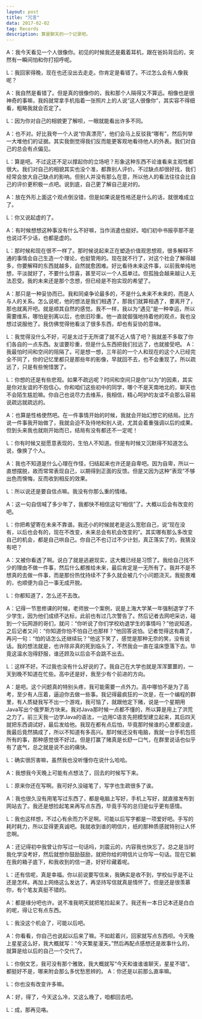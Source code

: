 ```yaml
---
layout: post
title: "冗言"
data: 2017-02-02
tag: Records
description: 算是聊天的一个记录吧。
---
```


A：我今天看见一个人很像你。初见的时候我还是戴着耳机，跟在爸妈背后的，突然有一瞬间怕和你打招呼呢。

L：我回家得晚，现在也还没出去走走。你肯定是看错了。不过怎么会有人像我呢？

A：我自然是看错了。但是真的很像你的，我和那个人隔得又不算远。相像也是很神奇的事嘛，我妈就常拿手机指着一张照片上的人说“这人很像你”，其实容不得细看，粗略我就会否定了。

L：因为你对自己的相貌更了解呗，一眼就能看出许多不同。

A：也不对。好比我夸一个人说“你真漂亮”，他们会马上反驳我“哪有”，然后列举一大堆他们的证据。其实我倒觉得我们反而能更客观地看待他人的外表。我们对自己的总会有点偏见。

L：算是吧。不过这还不足以撑起你的立场吧？形象这种东西不论谁看来主观性都很大。我们对自己的相貌其实也没个准，都靠别人评价。不过缺点却很好找，我们经常会放大自己缺点的影响。但别人并没有那么在意，所以他人的看法往往会比自己的评价更积极一点吧。说到底，自己更了解自己是对的。

A：放在外形上面这个观点倒没错，但是如果说是性格还是什么的话，就很难成立了。

L：你又说起虚的了。

A：有时候想想这种事没有什么不好嘛，当作消遣也挺好。咱们初中书报亭那不是也说过不少话，也都是虚的。

L：那时候和现在很不一样了。那时候说起来正在塑造价值观思想观，很多解释不通的事情会自己生造一个理论，也挺管用的。现在就不行了，对这个社会了解得越多，你要解释的东西就越多，自然就愈困难。好比看待未来这件事，以前我单纯地想，平淡就好了，不要什么惊喜，甚至可以一个人孤单过。但孤独会越来越让人无法忍受。我的未来还是那个念想，但已经是不抱实现的希望了。

A：那只是一种妥协而已。我和同桌争论最多的，不是什么未来不未来的，而是人与人的关系。怎么说呢，他的想法是我们相遇了，那我们就算相遇了，要离开了，那也就离开吧。就是顺其自然的感觉。我不一样，我以为“遇见”是一种幸运，所以需要维系，哪怕是别离以后，也依旧珍重。他一直就倔强地持着他的观点，我也没想过说服他了。我仿佛觉得他看淡了很多东西，却也有妥协的意味。

L：我觉得没什么不好，可是太过于无所谓了就不近人情了吧？我就差不多取了你们各自的一点东西。友谊要珍重，但是什么东西把我们拉远了，也就接受吧。
A：我最怕时间和空间的阻隔了。可是想一想，三年前的一个人和现在的这个人已经完全不同了，你的记忆里都只是那些年的影像，早就回不去，也不会重现了。所以疏远了，只是有些惋惜罢了。

L：你想的还是有些悲观。如果不疏远呢？时间和空间只是你“以为”的因素，其实是你对友谊的不抱信心。你和咱们这些初中的同学，哪个不是天南地北的，聊天也不会陌生尴尬嘛。你自己也说尽力去维系，我相信，精心呵护的友谊不会那么容易说疏远就疏远的。

A：也算是性格使然吧。在一件事情开始的时候，我就会开始幻想它的结局。比方说一件事我开始做了，我就会迫不及待地和别人说，尤其会着重强调以后的成果。但到头来我也就刚开始而已，结局有没有都还不一定呢！

L：你有时候又挺愿意表现的，生怕人不知道。但是有时候又沉默得不知道怎么说，像换了个人。

A：我也不知道是什么心理在作怪，归结起来也许还是自卑吧。因为自卑，所以一直想摆脱，故而常常表现自己，以期得到正面的反馈。但是又因为这种“表现”不够出色而懊悔，反而收到相反的效果。

L：所以说还是要自信点嘛。我没有你那么重的情绪。

A：这一句自信喊了多少年了，我都快不相信这句“相信”了。大概以后会有改变的吧。

L：你把希望寄在未来不靠谱。我还小的时候就老是这么宽慰自己，说“现在没有，以后也会有的，现在不改变，未来总会有机会改变的”。其实哪有那么多改变自己的机会，都是自己哄自己。你自己不也订过不少计划，真正落实了的，我猜没有吧？

A：又被你看透了啊。说白了就是逃避现实，这大概已经是习惯了。我给自己找不少的理由不做一件事，然后什么都推给未来，最后肯定是一无所有了。我并不是不想真的去做一件事，而是那份热忱持续不了多久就会被几个小问题浇灭。我挺畏难的，也顺便为自己一事无成开脱。

L：你都知道了，怎么还不去改。

A：记得一节思修课的时候，老师放一个案例，说是上海大学某一年强制退学了不少学生，因为他们成绩不达标，此前也有过几次警告了。然后记者去网吧采访，碰到一个玩网游的哥们，就问：“你听说了你们学校劝退学生的事情吗？”他说知道，之后记者又问：“你知道你怕不怕自己也那样？”他回答说怕。记者觉得这有趣了，再问一句：“怕的话怎么还继续玩？”他这下笑了，感觉是那种无奈的笑，没有说话。我的想法就是，也许除非真的死到临头了，不然我会一直在温床堕落下去。毕竟这温水泡得舒服，谁还顾及以后会不会跳不出去。

L：这样不好。不过我也没有什么好说的了。我自己在大学也就是浑浑噩噩的，一天到晚不知道在忙些。高中还是好，我至少有个前进的方向。

A：是吧。这个问题真的特别头疼，我可能需要一点外力。高中哪怕不是为了高考，至少有人压着，逼迫你去做一些事。我记得最疯狂的一次是，在一个编程的群里，有人质疑我写不出一个游戏，我可恼了，就跟他定下赌，说是一个星期用Java写出个俄罗斯方块来。我对Java那时候一点都不懂的，所以算是用上了洪荒之力了。前三天我一边学Java的语法，一边用C语言先把模型建立起来，其后四天就把东西调试好，最后发给他。我现在都有点后怕，毕竟那时候谁的心里都没底，我最后竟然搞成了，所以不知道有多高兴。那时候还没有电脑，我就一台手机包揽所有的事，那种感觉很不好过。但是打赢了赌真是长舒一口气，在群里说话也似乎有了底气，总之就是说不出的痛快。

L：确实很厉害嘛，虽然我也没听懂你在说什么哈哈。

A：我想我今天晚上可能有点想法了，回去的时候写下来。

L：原来你还在写啊。我可好久没碰笔了，写字也生疏很多了诶。

A：我也很久没有用笔写过东西了，都是电脑上写好，手机上写好，就直接发布到网站去了。我还是想捡起笔来再写点东西，毕竟手写的总归是似乎更有感情。

L：我也这样想，不过心有余而力不足啊。可能以后写字都是一项爱好吧。手写的耗时耗力，所以显得更真诚吧。我就收到谁的明信片，纸的那种质感就特别让人怀恋啊。

A：还记得初中我曾让你写过一句话吗，刘震云的，内容我也快忘了。总之是当时我化学没考好，然后就想你鼓励鼓励，就把你给的明信片让你写一句话。现在它躺在我的箱子底下，和我收到的信一道，好好珍藏着呢。

L：还有信呢，真是幸福。你以前说要写信来，我确实是收不到，学校似乎是不让还是怎样。再加上网络这么发达了，再坚持写信就真是情怀了。但是还是很羡慕你，有个笔友真挺不错的。

A：都是缘分吧也许。说不准我明天就把笔捡起来了。我还有一本日记本还是白白的呢，得让它有点东西。

L：我没这个机会了，可能以后吧。

A：你看看，你自己也说起以后来了嘛。不如趁着兴，回家就写点东西呗。今天晚上星星这么好，我大概就写：“今天繁星漫天。”然后再配点感想还是故事什么的，就算是给以后的自己一个交代了。

L：你倒文艺，我可没有那个雅致，我大概就写“今天和谁谁谁聊天，星星不错”。都挺好不是，哪来附会那么多忧愁思辨的。
A：你还是以前那么直率嘛。

L：你也没有改变许多嘛。

A：好，得了，今天这么冷，又这么晚了，咱都回去吧。

L：成，那再见咯。

